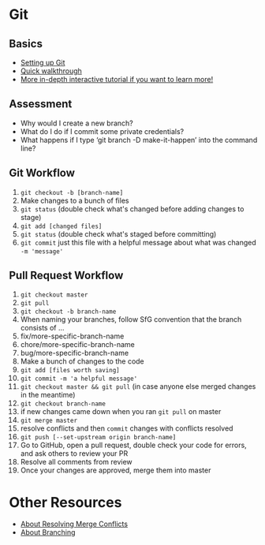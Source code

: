 # Git

## Basics

- [Setting up Git](https://www.theodinproject.com/paths/foundations/courses/foundations/lessons/setting-up-git)
- [Quick walkthrough](https://guides.github.com/activities/hello-world/)
- [More in-depth interactive tutorial if you want to learn more!](https://learngitbranching.js.org/)

## Assessment

- Why would I create a new branch?
- What do I do if I commit some private credentials?
- What happens if I type ‘git branch -D make-it-happen’ into the command line?

## Git Workflow

1. `git checkout -b [branch-name]`
1. Make changes to a bunch of files
1. `git status` (double check what's changed before adding changes to stage)
1. `git add [changed files]`
1. `git status` (double check what's staged before committing)
1. `git commit` just this file with a helpful message about what was changed `-m 'message'`

## Pull Request Workflow

1. `git checkout master`
1. `git pull`
1. `git checkout -b branch-name`
1. When naming your branches, follow SfG convention that the branch consists of ...
1. fix/more-specific-branch-name
1. chore/more-specific-branch-name
1. bug/more-specific-branch-name
1. Make a bunch of changes to the code
1. `git add [files worth saving]`
1. `git commit -m 'a helpful message'`
1. `git checkout master && git pull` (in case anyone else merged changes in the meantime)
1. `git checkout branch-name`
1. if new changes came down when you ran `git pull` on master
1. `git merge master`
1. resolve conflicts and then `commit` changes with conflicts resolved
1. `git push [--set-upstream origin branch-name]`
1. Go to GitHub, open a pull request, double check your code for errors, and ask others to review your PR
1. Resolve all comments from review
1. Once your changes are approved, merge them into master

# Other Resources

- [About Resolving Merge Conflicts](https://help.github.com/articles/resolving-a-merge-conflict-using-the-command-line/)
- [About Branching](https://git-scm.com/book/en/v2/Git-Branching-Basic-Branching-and-Merging)

